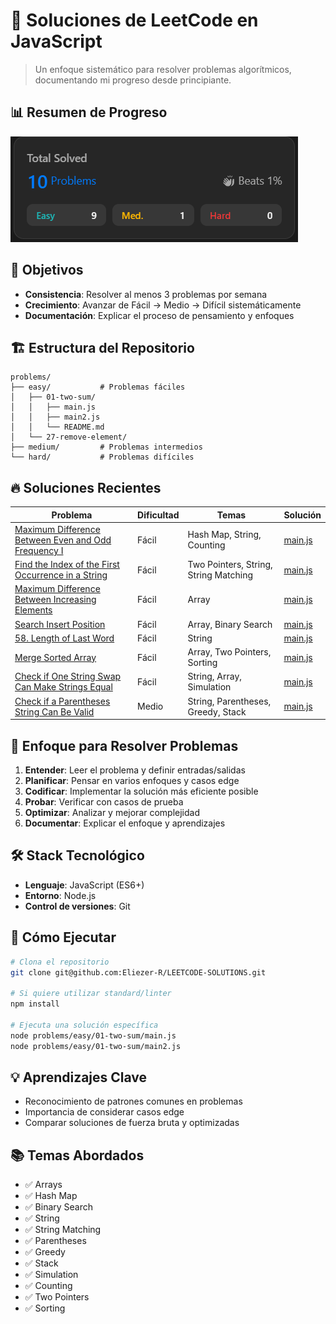 # 🚀 Soluciones de LeetCode en JavaScript

> Un enfoque sistemático para resolver problemas algorítmicos, documentando mi progreso desde principiante.

## 📊 Resumen de Progreso

![Problemas Resueltos](/images/resultd.png)

## 🎯 Objetivos

- **Consistencia**: Resolver al menos 3 problemas por semana
- **Crecimiento**: Avanzar de Fácil → Medio → Difícil sistemáticamente
- **Documentación**: Explicar el proceso de pensamiento y enfoques

## 🏗️ Estructura del Repositorio

```
problems/
├── easy/           # Problemas fáciles
│   ├── 01-two-sum/
│   │   ├── main.js
│   │   ├── main2.js
│   │   └── README.md
│   └── 27-remove-element/
├── medium/         # Problemas intermedios 
└── hard/           # Problemas difíciles 
```

## 🔥 Soluciones Recientes

| Problema   | Dificultad | Temas                | Solución                      |
|------------|------------|----------------------|-------------------------------|
| [Maximum Difference Between Even and Odd Frequency I](problems/easy/3442-Maximum-Difference-Between-Even-and-Odd-Frequency-I/) | Fácil | Hash Map, String, Counting | [main.js](problems/easy/3442-Maximum-Difference-Between-Even-and-Odd-Frequency-I/main.js) |
| [Find the Index of the First Occurrence in a String](problems/easy/28-Find-the-Index-of-the-First-Occurrence-in-a-String/) | Fácil | Two Pointers, String, String Matching | [main.js](problems/easy/28-Find-the-Index-of-the-First-Occurrence-in-a-String/main.js) |
| [Maximum Difference Between Increasing Elements](problems/easy/2016-Maximum-Difference-Between-Increasing-Elements/) | Fácil | Array | [main.js](problems/easy/2016-Maximum-Difference-Between-Increasing-Elements/main.js) |
| [Search Insert Position](problems/easy/35-Search-Insert-Position/) | Fácil | Array, Binary Search | [main.js](problems/easy/35-Search-Insert-Position/main.js)|
| [58. Length of Last Word](problems/easy/58-Length-of-Last-Word/) | Fácil | String | [main.js](problems/easy/58-Length-of-Last-Word/main.js) |
| [Merge Sorted Array](problems/easy/88-Merge-Sorted-Array/) | Fácil | Array, Two Pointers, Sorting | [main.js](problems/easy/88-Merge-Sorted-Array/main.js) |
| [Check if One String Swap Can Make Strings Equal](problems/easy/1790-Check-if-One-String-Swap-Can-Make-Strings-Equal/) | Fácil | String, Array, Simulation | [main.js](problems/easy/1790-Check-if-One-String-Swap-Can-Make-Strings-Equal/main.js) |
| [Check if a Parentheses String Can Be Valid](problems/medium/2116-Check-if-a-Parentheses-String-Can-Be-Valid/) | Medio | String, Parentheses, Greedy, Stack | [main.js](problems/medium/2116-Check-if-a-Parentheses-String-Can-Be-Valid/main.js) |

## 🧠 Enfoque para Resolver Problemas

1. **Entender**: Leer el problema y definir entradas/salidas
2. **Planificar**: Pensar en varios enfoques y casos edge
3. **Codificar**: Implementar la solución más eficiente posible
4. **Probar**: Verificar con casos de prueba
5. **Optimizar**: Analizar y mejorar complejidad
6. **Documentar**: Explicar el enfoque y aprendizajes

## 🛠️ Stack Tecnológico

- **Lenguaje**: JavaScript (ES6+)
- **Entorno**: Node.js
- **Control de versiones**: Git

## 🚀 Cómo Ejecutar

```bash
# Clona el repositorio
git clone git@github.com:Eliezer-R/LEETCODE-SOLUTIONS.git

# Si quiere utilizar standard/linter
npm install

# Ejecuta una solución específica
node problems/easy/01-two-sum/main.js
node problems/easy/01-two-sum/main2.js
```

## 💡 Aprendizajes Clave

- Reconocimiento de patrones comunes en problemas
- Importancia de considerar casos edge
- Comparar soluciones de fuerza bruta y optimizadas

## 📚 Temas Abordados

- ✅ Arrays
- ✅ Hash Map
- ✅ Binary Search
- ✅ String
- ✅ String Matching
- ✅ Parentheses
- ✅ Greedy
- ✅ Stack
- ✅ Simulation
- ✅ Counting
- ✅ Two Pointers
- ✅ Sorting

